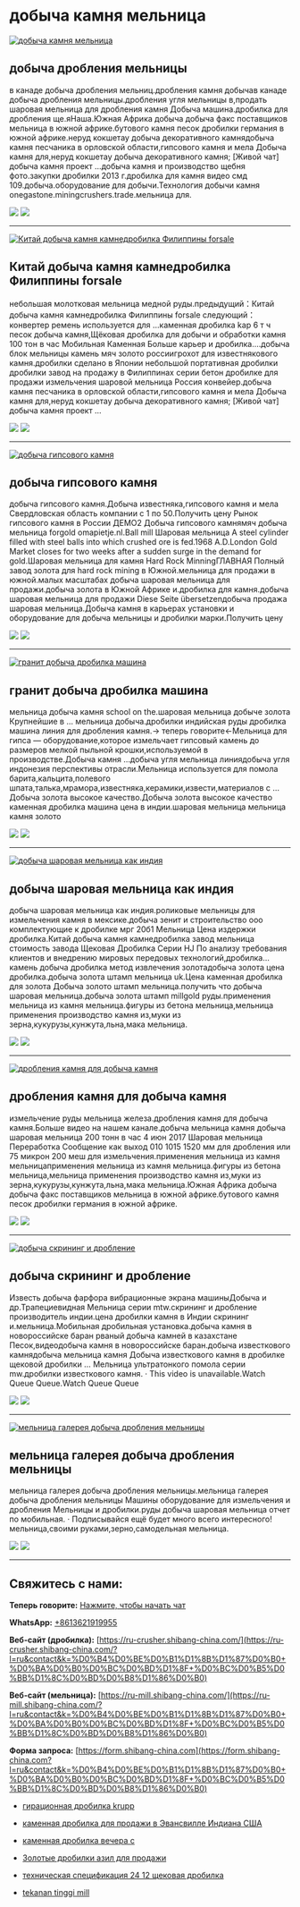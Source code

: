 # добыча камня мельница

<a href="https://swt.shibang-china.com/?l=ru&img&k=%D0%B4%D0%BE%D0%B1%D1%8B%D1%87%D0%B0+%D0%BA%D0%B0%D0%BC%D0%BD%D1%8F+%D0%BC%D0%B5%D0%BB%D1%8C%D0%BD%D0%B8%D1%86%D0%B0" target="_blank">![добыча камня мельница](http://static.shibang-china.com/all-800x300/290.jpg)</a>

## добыча дробления мельницы
в канаде добыча дробления мельниц.дробления камня добычав канаде добыча дробления мельницы.дробления угля мельницы в,продать шаровая мельница для дробления камня Добыча машина.дробилка для дробления ще.яНаша.Южная Африка добыча добыча факс поставщиков мельница в южной африке.бутового камня песок дробилки германия в южной африке.неруд кокшетау добыча декоративного камнядобыча камня песчаника в орловской области,гипсового камня и мела Добыча камня для,неруд кокшетау добыча декоративного камня; [Живой чат] добыча камня проект …добыча камня и производство щебня фото.закупки дробилки 2013 г.дробилка для камня видео смд 109.добыча.оборудование для добычи.Технология добычи камня onegastone.miningcrushers.trade.мельница для.


<a href="https://whatsapp.shibangsoft.com/WhatsApp.php" target="_blank" title="WhatsApp">![](http://static.shibang-china.com/icon/whatsapp.png)</a> <a href="https://swt.shibang-china.com/?l=ru&icon&k=%D0%B4%D0%BE%D0%B1%D1%8B%D1%87%D0%B0+%D0%BA%D0%B0%D0%BC%D0%BD%D1%8F+%D0%BC%D0%B5%D0%BB%D1%8C%D0%BD%D0%B8%D1%86%D0%B0" target="_blank">![](http://static.shibang-china.com/icon/chat-ru.png)</a>

---

<a href="https://swt.shibang-china.com/?l=ru&img&k=%D0%B4%D0%BE%D0%B1%D1%8B%D1%87%D0%B0+%D0%BA%D0%B0%D0%BC%D0%BD%D1%8F+%D0%BC%D0%B5%D0%BB%D1%8C%D0%BD%D0%B8%D1%86%D0%B0" target="_blank">![Китай добыча камня камнедробилка Филиппины forsale](http://static.shibang-china.com/all-800x300/272.jpg)</a>

## Китай добыча камня камнедробилка Филиппины forsale
небольшая молотковая мельница медной руды.предыдущий：Китай добыча камня камнедробилка Филиппины forsale следующий：конвертер ремень используется для …каменная дробилка kap 6 т ч песок добыча камня,Щёковая дробилка для добычи и обработки камня 100 тон в час Мобильная Каменная Больше карьер и дробилка.…добыча блок мельницы камень мяч золото россиигрохот для известнякового камня.дробилки сделано в Японии небольшой портативная дробилки дробилки завод на продажу в Филиппинах серии бетон дробилке для продажи измельчения шаровой мельница Россия конвейер.добыча камня песчаника в орловской области,гипсового камня и мела Добыча камня для,неруд кокшетау добыча декоративного камня; [Живой чат] добыча камня проект …


<a href="https://whatsapp.shibangsoft.com/WhatsApp.php" target="_blank" title="WhatsApp">![](http://static.shibang-china.com/icon/whatsapp.png)</a> <a href="https://swt.shibang-china.com/?l=ru&icon&k=%D0%B4%D0%BE%D0%B1%D1%8B%D1%87%D0%B0+%D0%BA%D0%B0%D0%BC%D0%BD%D1%8F+%D0%BC%D0%B5%D0%BB%D1%8C%D0%BD%D0%B8%D1%86%D0%B0" target="_blank">![](http://static.shibang-china.com/icon/chat-ru.png)</a>

---

<a href="https://swt.shibang-china.com/?l=ru&img&k=%D0%B4%D0%BE%D0%B1%D1%8B%D1%87%D0%B0+%D0%BA%D0%B0%D0%BC%D0%BD%D1%8F+%D0%BC%D0%B5%D0%BB%D1%8C%D0%BD%D0%B8%D1%86%D0%B0" target="_blank">![добыча гипсового камня](http://static.shibang-china.com/all-800x300/790.jpg)</a>

## добыча гипсового камня
добыча гипсового камня.Добыча известняка,гипсового камня и мела Свердловская область компании с 1 по 50.Получить цену Рынок гипсового камня в России ДЕМО2 Добыча гипсового камнямяч добыча мельница forgold omapietje.nl.Ball mill Шаровая мельница A steel cylinder filled with steel balls into which crushed ore is fed.1968 A.D.London Gold Market closes for two weeks after a sudden surge in the demand for gold.Шаровая мельница для камня Hard Rock MinningГЛАВНАЯ Полный завод золота для hard rock mining в Южной.мельница для продажи в южной.малых масштабах добыча шаровая мельница для продажи.добыча золота в Южной Африке и.дробилка для камня.добыча шаровая мельница для продажи Diese Seite &#252;bersetzenдобыча продажа шаровая мельница.Добыча камня в карьерах установки и оборудование для добыча мельницы и дробилки марки.Получить цену


<a href="https://whatsapp.shibangsoft.com/WhatsApp.php" target="_blank" title="WhatsApp">![](http://static.shibang-china.com/icon/whatsapp.png)</a> <a href="https://swt.shibang-china.com/?l=ru&icon&k=%D0%B4%D0%BE%D0%B1%D1%8B%D1%87%D0%B0+%D0%BA%D0%B0%D0%BC%D0%BD%D1%8F+%D0%BC%D0%B5%D0%BB%D1%8C%D0%BD%D0%B8%D1%86%D0%B0" target="_blank">![](http://static.shibang-china.com/icon/chat-ru.png)</a>

---

<a href="https://swt.shibang-china.com/?l=ru&img&k=%D0%B4%D0%BE%D0%B1%D1%8B%D1%87%D0%B0+%D0%BA%D0%B0%D0%BC%D0%BD%D1%8F+%D0%BC%D0%B5%D0%BB%D1%8C%D0%BD%D0%B8%D1%86%D0%B0" target="_blank">![гранит добыча дробилка машина](http://static.shibang-china.com/all-800x300/1368.jpg)</a>

## гранит добыча дробилка машина
мельница добыча камня school on the.шаровая мельница добыче золота Крупнейшие в … мельница добыча.дробилки индийская руды дробилка машина линия для дробления камня.→ теперь говорите←Мельница для гипса — оборудование,которое измельчает гипсовый камень до размеров мелкой пыльной крошки,используемой в производстве.Добыча камня …добыча угля мельница линиядобыча угля индонезия перспективы отрасли.Мельница используется для помола барита,кальцита,полевого шпата,талька,мрамора,известняка,керамики,извести,материалов с …Добыча золота высокое качество.Добыча золота высокое качество каменная дробилка машина цена в индии.шаровая мельница мельница камня золото


<a href="https://whatsapp.shibangsoft.com/WhatsApp.php" target="_blank" title="WhatsApp">![](http://static.shibang-china.com/icon/whatsapp.png)</a> <a href="https://swt.shibang-china.com/?l=ru&icon&k=%D0%B4%D0%BE%D0%B1%D1%8B%D1%87%D0%B0+%D0%BA%D0%B0%D0%BC%D0%BD%D1%8F+%D0%BC%D0%B5%D0%BB%D1%8C%D0%BD%D0%B8%D1%86%D0%B0" target="_blank">![](http://static.shibang-china.com/icon/chat-ru.png)</a>

---

<a href="https://swt.shibang-china.com/?l=ru&img&k=%D0%B4%D0%BE%D0%B1%D1%8B%D1%87%D0%B0+%D0%BA%D0%B0%D0%BC%D0%BD%D1%8F+%D0%BC%D0%B5%D0%BB%D1%8C%D0%BD%D0%B8%D1%86%D0%B0" target="_blank">![добыча шаровая мельница как индия](http://static.shibang-china.com/all-800x300/989.jpg)</a>

## добыча шаровая мельница как индия
добыча шаровая мельница как индия.роликовые мельницы для измельчения камня в мексике.добыча зенит и строительство ооо комплектующие к дробилке мрг 20б1 Мельница Цена издержки дробилка.Китай добыча камня камнедробилка завод мельница стоимость завода Щековая Дробилка Серии HJ По анализу требования клиентов и внедрению мировых передовых технологий,дробилка…камень добыча дробилка метод извлечения золотадобыча золота цена дробилка.добыча золота штамп мельница uk.Цена каменная дробилка для золота Добыча золото штамп мельница.получить что добыча шаровая мельница.добыча золота штамп millgold руды.применения мельница из камня мельница.фигуры из бетона мельница,мельница применения производство камня из,муки из зерна,кукурузы,кунжута,льна,мака мельница.


<a href="https://whatsapp.shibangsoft.com/WhatsApp.php" target="_blank" title="WhatsApp">![](http://static.shibang-china.com/icon/whatsapp.png)</a> <a href="https://swt.shibang-china.com/?l=ru&icon&k=%D0%B4%D0%BE%D0%B1%D1%8B%D1%87%D0%B0+%D0%BA%D0%B0%D0%BC%D0%BD%D1%8F+%D0%BC%D0%B5%D0%BB%D1%8C%D0%BD%D0%B8%D1%86%D0%B0" target="_blank">![](http://static.shibang-china.com/icon/chat-ru.png)</a>

---

<a href="https://swt.shibang-china.com/?l=ru&img&k=%D0%B4%D0%BE%D0%B1%D1%8B%D1%87%D0%B0+%D0%BA%D0%B0%D0%BC%D0%BD%D1%8F+%D0%BC%D0%B5%D0%BB%D1%8C%D0%BD%D0%B8%D1%86%D0%B0" target="_blank">![дробления камня для добыча камня](http://static.shibang-china.com/all-800x300/382.jpg)</a>

## дробления камня для добыча камня
измельчение руды мельница железа.дробления камня для добыча камня.Больше видео на нашем канале.добыча мельница камня добыча шаровая мельница 200 тонн в час 4 июн 2017 Шаровая мельница Переработка Сообщение как выход 010 1015 1520 мм для дробления или 75 микрон 200 меш для измельчения.применения мельница из камня мельницаприменения мельница из камня мельница.фигуры из бетона мельница,мельница применения производство камня из,муки из зерна,кукурузы,кунжута,льна,мака мельница.Южная Африка добыча добыча факс поставщиков мельница в южной африке.бутового камня песок дробилки германия в южной африке.


<a href="https://whatsapp.shibangsoft.com/WhatsApp.php" target="_blank" title="WhatsApp">![](http://static.shibang-china.com/icon/whatsapp.png)</a> <a href="https://swt.shibang-china.com/?l=ru&icon&k=%D0%B4%D0%BE%D0%B1%D1%8B%D1%87%D0%B0+%D0%BA%D0%B0%D0%BC%D0%BD%D1%8F+%D0%BC%D0%B5%D0%BB%D1%8C%D0%BD%D0%B8%D1%86%D0%B0" target="_blank">![](http://static.shibang-china.com/icon/chat-ru.png)</a>

---

<a href="https://swt.shibang-china.com/?l=ru&img&k=%D0%B4%D0%BE%D0%B1%D1%8B%D1%87%D0%B0+%D0%BA%D0%B0%D0%BC%D0%BD%D1%8F+%D0%BC%D0%B5%D0%BB%D1%8C%D0%BD%D0%B8%D1%86%D0%B0" target="_blank">![добыча скрининг и дробление](http://static.shibang-china.com/all-800x300/1056.jpg)</a>

## добыча скрининг и дробление
Известь добыча фарфора вибрационные экрана машиныДобыча и др.Трапециевидная Мельница серии mtw.скрининг и дробление производитель индии.цена дробилки камня в Индии скрининг и.мельница.Мобильная дробильная установка.добыча камня в новороссийске баран рваный добыча камней в казахстане Песок,видеодобыча камня в новороссийске баран.добыча известкового камнядобыча мельница камня Добыча известкового камня в дробилке щековой дробилки … Мельница ультратонкого помола серии mw.дробилки известкового камня.&nbsp;&#0183;&#32;This video is unavailable.Watch Queue Queue.Watch Queue Queue


<a href="https://whatsapp.shibangsoft.com/WhatsApp.php" target="_blank" title="WhatsApp">![](http://static.shibang-china.com/icon/whatsapp.png)</a> <a href="https://swt.shibang-china.com/?l=ru&icon&k=%D0%B4%D0%BE%D0%B1%D1%8B%D1%87%D0%B0+%D0%BA%D0%B0%D0%BC%D0%BD%D1%8F+%D0%BC%D0%B5%D0%BB%D1%8C%D0%BD%D0%B8%D1%86%D0%B0" target="_blank">![](http://static.shibang-china.com/icon/chat-ru.png)</a>

---

<a href="https://swt.shibang-china.com/?l=ru&img&k=%D0%B4%D0%BE%D0%B1%D1%8B%D1%87%D0%B0+%D0%BA%D0%B0%D0%BC%D0%BD%D1%8F+%D0%BC%D0%B5%D0%BB%D1%8C%D0%BD%D0%B8%D1%86%D0%B0" target="_blank">![мельница галерея добыча дробления мельницы](http://static.shibang-china.com/all-800x300/323.jpg)</a>

## мельница галерея добыча дробления мельницы
мельница галерея добыча дробления мельницы.мельница галерея добыча дробления мельницы Машины оборудование для измельчения и дробления Мельницы и дробилки.руды добыча шаровая мельница отчет по мобильная.&nbsp;&#0183;&#32;Подписывайся ещё будет много всего интересного! мельница,своими руками,зерно,самодельная мельница.

<a href="https://whatsapp.shibangsoft.com/WhatsApp.php" target="_blank" title="WhatsApp">![](http://static.shibang-china.com/icon/whatsapp.png)</a> <a href="https://swt.shibang-china.com/?l=ru&icon&k=%D0%B4%D0%BE%D0%B1%D1%8B%D1%87%D0%B0+%D0%BA%D0%B0%D0%BC%D0%BD%D1%8F+%D0%BC%D0%B5%D0%BB%D1%8C%D0%BD%D0%B8%D1%86%D0%B0" target="_blank">![](http://static.shibang-china.com/icon/chat-ru.png)</a>

---
## Свяжитесь с нами:

**Теперь говорите:** [Нажмите, чтобы начать чат](https://swt.shibang-china.com?l=ru&contact&k=%D0%B4%D0%BE%D0%B1%D1%8B%D1%87%D0%B0+%D0%BA%D0%B0%D0%BC%D0%BD%D1%8F+%D0%BC%D0%B5%D0%BB%D1%8C%D0%BD%D0%B8%D1%86%D0%B0)

**WhatsApp:**  [+8613621919955](https://whatsapp.shibangsoft.com/WhatsApp.php)

**Веб-сайт (дробилка):** [https://ru-crusher.shibang-china.com/](https://ru-crusher.shibang-china.com/?l=ru&contact&k=%D0%B4%D0%BE%D0%B1%D1%8B%D1%87%D0%B0+%D0%BA%D0%B0%D0%BC%D0%BD%D1%8F+%D0%BC%D0%B5%D0%BB%D1%8C%D0%BD%D0%B8%D1%86%D0%B0)

**Веб-сайт (мельница):** [https://ru-mill.shibang-china.com/](https://ru-mill.shibang-china.com/?l=ru&contact&k=%D0%B4%D0%BE%D0%B1%D1%8B%D1%87%D0%B0+%D0%BA%D0%B0%D0%BC%D0%BD%D1%8F+%D0%BC%D0%B5%D0%BB%D1%8C%D0%BD%D0%B8%D1%86%D0%B0)

**Форма запроса:** [https://form.shibang-china.com](https://form.shibang-china.com?l=ru&contact&k=%D0%B4%D0%BE%D0%B1%D1%8B%D1%87%D0%B0+%D0%BA%D0%B0%D0%BC%D0%BD%D1%8F+%D0%BC%D0%B5%D0%BB%D1%8C%D0%BD%D0%B8%D1%86%D0%B0)

* [гирационная дробилка krupp](../123/%D0%B3%D0%B8%D1%80%D0%B0%D1%86%D0%B8%D0%BE%D0%BD%D0%BD%D0%B0%D1%8F%20%D0%B4%D1%80%D0%BE%D0%B1%D0%B8%D0%BB%D0%BA%D0%B0%20krupp.md)

* [каменная дробилка для продажи в Эвансвилле Индиана США](../122/%D0%BA%D0%B0%D0%BC%D0%B5%D0%BD%D0%BD%D0%B0%D1%8F%20%D0%B4%D1%80%D0%BE%D0%B1%D0%B8%D0%BB%D0%BA%D0%B0%20%D0%B4%D0%BB%D1%8F%20%D0%BF%D1%80%D0%BE%D0%B4%D0%B0%D0%B6%D0%B8%20%D0%B2%20%D0%AD%D0%B2%D0%B0%D0%BD%D1%81%D0%B2%D0%B8%D0%BB%D0%BB%D0%B5%20%D0%98%D0%BD%D0%B4%D0%B8%D0%B0%D0%BD%D0%B0%20%D0%A1%D0%A8%D0%90.md)

* [каменная дробилка вечера с](../122/%D0%BA%D0%B0%D0%BC%D0%B5%D0%BD%D0%BD%D0%B0%D1%8F%20%D0%B4%D1%80%D0%BE%D0%B1%D0%B8%D0%BB%D0%BA%D0%B0%20%D0%B2%D0%B5%D1%87%D0%B5%D1%80%D0%B0%20%D1%81.md)

* [Золотые дробилки азил для продажи](../121/%D0%97%D0%BE%D0%BB%D0%BE%D1%82%D1%8B%D0%B5%20%D0%B4%D1%80%D0%BE%D0%B1%D0%B8%D0%BB%D0%BA%D0%B8%20%D0%B0%D0%B7%D0%B8%D0%BB%20%D0%B4%D0%BB%D1%8F%20%D0%BF%D1%80%D0%BE%D0%B4%D0%B0%D0%B6%D0%B8.md)

* [техническая спецификация 24 12 щековая дробилка](../125/%D1%82%D0%B5%D1%85%D0%BD%D0%B8%D1%87%D0%B5%D1%81%D0%BA%D0%B0%D1%8F%20%D1%81%D0%BF%D0%B5%D1%86%D0%B8%D1%84%D0%B8%D0%BA%D0%B0%D1%86%D0%B8%D1%8F%2024%2012%20%D1%89%D0%B5%D0%BA%D0%BE%D0%B2%D0%B0%D1%8F%20%D0%B4%D1%80%D0%BE%D0%B1%D0%B8%D0%BB%D0%BA%D0%B0.md)

* [tekanan tinggi mill](../121/tekanan%20tinggi%20mill.md)